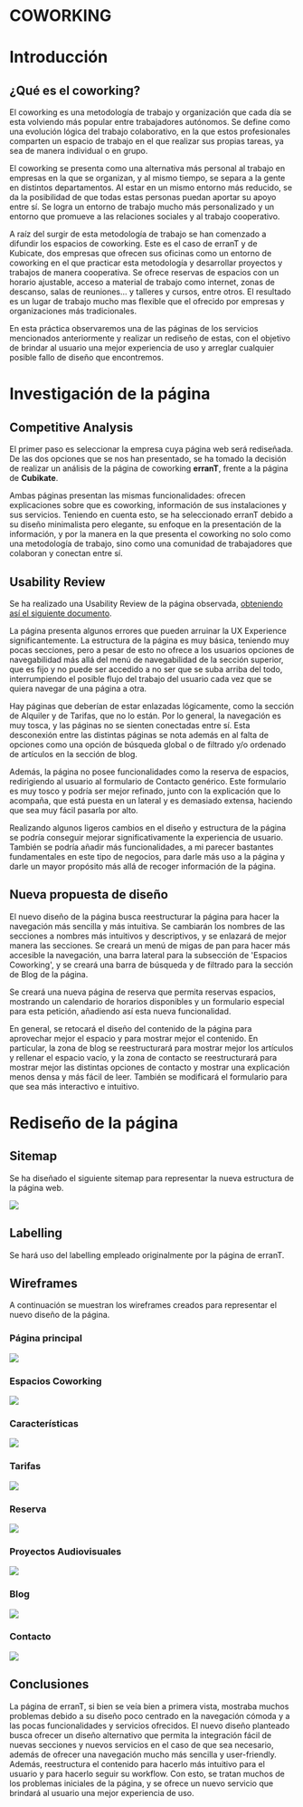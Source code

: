# COWORKING

# Introducción

## ¿Qué es el coworking?

El coworking es una metodología de trabajo y organización que cada día se esta volviendo más popular entre trabajadores autónomos. Se define como una evolución lógica del trabajo colaborativo, en la que estos profesionales comparten un espacio de trabajo en el que realizar sus propias tareas, ya sea de manera individual o en grupo.

El coworking se presenta como una alternativa más personal al trabajo en empresas en la que se organizan, y al mismo tiempo, se separa a la gente en distintos departamentos. Al estar en un mismo entorno más reducido, se da la posibilidad de que todas estas personas puedan aportar su apoyo entre sí. Se logra un entorno de trabajo mucho más personalizado y un entorno que promueve a las relaciones sociales y al trabajo cooperativo.

A raíz del surgir de esta metodología de trabajo se han comenzado a difundir los espacios de coworking. Este es el caso de erranT y de Kubicate, dos empresas que ofrecen sus oficinas como un entorno de coworking en el que practicar esta metodología y desarrollar proyectos y trabajos de manera cooperativa. Se ofrece reservas de espacios con un horario ajustable, acceso a material de trabajo como internet, zonas de descanso, salas de reuniones... y talleres y cursos, entre otros. El resultado es un lugar de trabajo mucho mas flexible que el ofrecido por empresas y organizaciones más tradicionales.

En esta práctica observaremos una de las páginas de los servicios mencionados anteriormente y realizar un rediseño de estas, con el objetivo de brindar al usuario una mejor experiencia de uso y arreglar cualquier posible fallo de diseño que encontremos.

# Investigación de la página

Competitive Analysis
-----

El primer paso es seleccionar la empresa cuya página web será rediseñada. De las dos opciones que se nos han presentado, se ha tomado la decisión de realizar un análisis de la página de coworking **erranT**, frente a la página de **Cubikate**. 

Ambas páginas presentan las mismas funcionalidades: ofrecen explicaciones sobre que es coworking, información de sus instalaciones y sus servicios. Teniendo en cuenta esto, se ha seleccionado erranT debido a su diseño minimalista pero elegante, su enfoque en la presentación de la información, y por la manera en la que presenta el coworking no solo como una metodología de trabajo, sino como una comunidad de trabajadores que colaboran y conectan entre sí. 



Usability Review
----
Se ha realizado una Usability Review de la página observada, [obteniendo así el siguiente documento](docs/Usability-review-erranT.pdf).

La página presenta algunos errores que pueden arruinar la UX Experience significantemente. La estructura de la página es muy básica, teniendo muy pocas secciones, pero a pesar de esto no ofrece a los usuarios opciones de navegabilidad más allá del menú de navegabilidad de la sección superior, que es fijo y no puede ser accedido a no ser que se suba arriba del todo, interrumpiendo el posible flujo del trabajo del usuario cada vez que se quiera navegar de una página a otra. 

Hay páginas que deberían de estar enlazadas lógicamente, como la sección de Alquiler y de Tarifas, que no lo están. Por lo general, la navegación es muy tosca, y las páginas no se sienten conectadas entre sí. Esta desconexión entre las distintas páginas se nota además en al falta de opciones como una opción de búsqueda global o de filtrado y/o ordenado de artículos en la sección de blog.

Además, la página no posee funcionalidades como la reserva de espacios, redirigiendo al usuario al formulario de Contacto genérico. Este formulario es muy tosco y podría ser mejor refinado, junto con la explicación que lo acompaña, que está puesta en un lateral  y es demasiado extensa, haciendo que sea muy fácil pasarla por alto.

Realizando algunos ligeros cambios en el diseño y estructura de la página se podría conseguir mejorar significativamente la experiencia de usuario. También se podría añadir más funcionalidades, a mi parecer bastantes fundamentales en este tipo de negocios, para darle más uso a la página y darle un mayor propósito más allá de recoger información de la página.



## Nueva propuesta de diseño

El nuevo diseño de la página busca reestructurar la página para hacer la navegación más sencilla y más intuitiva. Se cambiarán los nombres de las secciones a nombres más intuitivos y descriptivos, y se enlazará de mejor manera las secciones. Se creará un menú de migas de pan para hacer más accesible la navegación, una barra lateral para la subsección de 'Espacios Coworking', y se creará una barra de búsqueda y de filtrado para la sección de Blog de la página. 

Se creará una nueva página de reserva que permita reservas espacios, mostrando un calendario de horarios disponibles y un formulario especial para esta petición, añadiendo así esta nueva funcionalidad.

En general, se retocará el diseño del contenido de la página para aprovechar mejor el espacio y para mostrar mejor el contenido. En particular, la zona de blog se reestructurará para mostrar mejor los artículos y rellenar el espacio vacío, y la zona de contacto se reestructurará para mostrar mejor las distintas opciones de contacto y mostrar una explicación menos densa y más fácil de leer. También se modificará el formulario para que sea más interactivo e intuitivo. 

  # Rediseño de la página

Sitemap 
-----

Se ha diseñado el siguiente sitemap para representar la nueva estructura de la página web.

![](docs/sitemap.png)



## Labelling

Se hará uso del labelling empleado originalmente por la página de erranT.



## Wireframes

A continuación se muestran los wireframes creados para representar el nuevo diseño de la página.

### Página principal

![](docs/wireframes/PaginaPrincipal.png)

### Espacios Coworking

![](docs/wireframes/Espacios.png)

### Características

![](docs/wireframes/Caracteristicas.png)

### Tarifas

![](docs/wireframes/Tarifas.png)

### Reserva

![](docs/wireframes/Reserva.png)

### Proyectos Audiovisuales

![](docs/wireframes/Comunicacion.png)

### Blog

![](docs/wireframes/Blog.png)

### Contacto

![](docs/wireframes/Contacto.png)



## Conclusiones

La página de erranT, si bien se veía bien a primera vista, mostraba muchos problemas debido a su diseño poco centrado en la navegación cómoda y a las pocas funcionalidades y servicios ofrecidos. El nuevo diseño planteado busca ofrecer un diseño alternativo que permita la integración fácil de nuevas secciones y nuevos servicios en el caso de que sea necesario, además de ofrecer una navegación mucho más sencilla y user-friendly. Además, reestructura el contenido para hacerlo más intuitivo para el usuario y para hacerlo seguir su workflow. Con esto, se tratan muchos de los problemas iniciales de la página, y se ofrece un nuevo servicio que brindará al usuario una mejor experiencia de uso.


